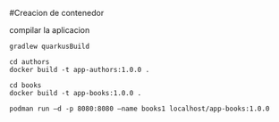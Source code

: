 #Creacion de contenedor

compilar la aplicacion 

```
gradlew quarkusBuild
```
```
cd authors
docker build -t app-authors:1.0.0 .
```
```
cd books
docker build -t app-books:1.0.0 .
```
```
podman run –d -p 8080:8080 –name books1 localhost/app-books:1.0.0 
```